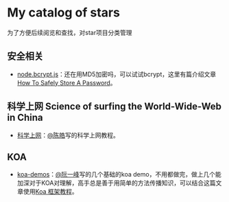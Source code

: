 # My catalog of stars
为了方便后续阅览和查找，对star项目分类管理

## 安全相关

- [node.bcrypt.js](https://github.com/kelektiv/node.bcrypt.js)：还在用MD5加密吗，可以试试bcrypt，这里有篇介绍文章[How To Safely Store A Password](http://codahale.com/how-to-safely-store-a-password/)。


## 科学上网 Science of surfing the World-Wide-Web in China

- [科学上网](https://github.com/haoel/haoel.github.io)：[@陈皓](https://github.com/haoel)写的科学上网教程。
 
## KOA
- [koa-demos](https://github.com/ruanyf/koa-demos)：[@阮一峰](https://github.com/ruanyf)写的几个基础的koa demo，不用都做完，做上几个能加深对于KOA对理解，高手总是善于用简单的方法传播知识，可以结合这篇文章使用[Koa 框架教程](http://www.ruanyifeng.com/blog/2017/08/koa.html)。
